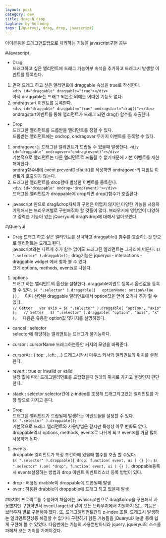 ```yaml
---
layout: post
category: dev
title: drag N drop
tagline: by Seㅈoong
tags: [Jqueryui, drag, drop, javascript]
---
```

아이콘등을 드래그앤드랍으로 처리하는 기능을 javascript구현 공부 

<!--more-->

#Javascript

- Drag  
드래그하고 싶은 엘리먼트에 드래그 가능여부 속석을 추가하고 드래그시 발생할 이벤트를 등록한다.  
1. 먼저 드래그 하고 싶은 엘리먼트에 draggable 속성을 true로 작성한다.   
`<div id="draggable" draggable="true"></div>`  
아직 draggable는 드래그 되는것 외에는 어떠한 기능도 없다.
2. ondragstart 이벤트를 등록한다.  
`<div id="draggable" draggable="true" ondragstart="drag()"></div>`  
ondragstart이벤트를 통해 앨리먼트가 드래그 되면 drag() 함수를 호출한다.  

- Drop  
드래그한 엘리먼트를 드롭받을 엘리먼트를 정할 수 있다.  
드롭받는 엘리먼트에는 ondrop, ondragover 두가지 이벤트를 등록할 수 있다.  
1. ondragover는 드래그된 엘리먼트가 드랍될 수 있을때 발생한다.
`<div id="droppable" ondragover="ondrag(event)"></div>`  
기본적으로 엘리먼트는 다른 엘리먼트로 드롭될 수 없기때문에 기본 이벤트를 제한해야한다.  
ondrag함수내에 event.preventDefault()를 작성하면 ondragover의 디폴트 이벤트가 호출되지 않는다.  
2. 드래그한 엘리먼트를 drop할때 발생한 이벤트를 등록한다.  
`<div id="droppable" ondrop="drop(event)"></div>`  
드래그된 엘리먼트가 droppable에 drop되면 drop()함수가 호출된다.  
  
* javascript 만으로 drag&drop자체의 구현은 어렵지 않지만 다양한 기능을 사용하기위해서는 브라우져별로 구현해줘야 할 것들이 많다. 브라우저에 영향없이 다양하고 강력한 기능이 있는 jQueryui의 dragNdrop에 대해서 알아보겠다.

#jQueryui

- Drag
드래그 하고 싶은 엘리먼트를 선택하고 draggable() 함수를 호출하는것 만으로 엘리먼트는 드래그 된다.  
javascript와는 다르게 추가 함수 없이도 드래그된 엘리먼트는 그자리에 머문다.
`$( ".selector" ).draggable();`
drag기능은 jqueryui - interactions - draggable widget 에서 찾아 볼 수 있다.  
크게 options, methods, events로 나뉜다.  
1. options  
드래그 하는 엘리먼트의 옵션을 설정한다.
draggable이벤트 등록시 옵션값을 등록할 수 있다.
`
$( ".selector" ).draggable({  
    optionName: ontionValue  
});  
`
이미 선언된 draggable 엘리먼트에서 option값을 얻어 오거나 추가 할 수 있다.  
`
// Getter  
var axis = $( ".selector" ).draggable( "option", "axis" );  
// Setter  
$( ".selector" ).draggable( "option", "axis", "x" );  
`
다음은 유용한 option값 몇가지를 설명하겠다.  
- cancel : selector  
selector에 해당하는 엘리먼트는 드래그가 불가능하다.
- cursor : cursorName
드래그하는동안 커서의 모양을 바꿔준다.
- cursorAt : { top: , left: ,..}
드래그시작시 마우스 커서와 엘리먼트의 위치를 설정한다.
- revert : true or invalid or valid  
설정 값에 따라 드래그엘리먼트를 드랍했을때 원래의 위치로 가지고 올것인지 판단한다.  
- stack : selector
selector간에 z-index를 조정해 드래그되고있는 엘리먼트를 가장 앞으로 가지고 온다.

- Drop  
드래그된 엘리먼트가 드랍될때 발생하는 이벤트들을 설정할 수 있다.  
`$( ".selector" ).droppable();`  
기본적으로 드래그 엘리먼트와 사용방법은 같지만 특성상 아무 변화도 없다.  
droppable역시 options, methods, events로 나뉘게 되고 events를 가장 많이 사용하게 된다.  
1. events  
droppable 엘리먼트가 특정 조건하에 있을때 함수를 호출 할 수있다.  
`
$( ".selector" ).droppable({
    drop: function( event, ui ) {}
});
`
`$( ".selector" ).on( "drop", function( event, ui ) {} );`
droppable등록시 events설정하는 방법과 drop 이벤트 이벤트리스너 등록 방법이 있다.
- drop : 허용된 drabble이 droppable에 드롭될때 발생  
- over :  허용된 drabble이 droppable에 드래그 되고 있을때 발생


#마치며
프로젝트를 수행하며 처음에는 javascript만으로 drag&drop을 구현해서 사용했지만 구현하면서 event.target.id 같이 모든 브라우져에서 지원하지 않는 기능은 브라우져 별로 구현해야 했다. 또, 드래그엘리먼트간의 z-index 조절, 드래그시 발생하는 엘리먼트잔상등 해결할 수 없거나 구현하기 힘든 기능들을 jQueryui기능을 통해 쉽게 구현해 볼 수 있었다. 다음번에는 기능의 사용뿐만아니라 jquery, jqueryui의 소스를 파헤쳐 보는 기회를 가져야겠다.



